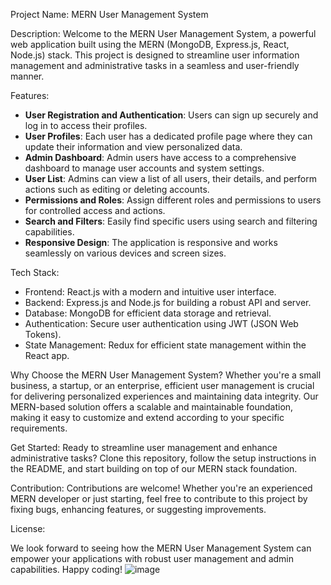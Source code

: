 Project Name: MERN User Management System

Description:
Welcome to the MERN User Management System, a powerful web application built using the MERN (MongoDB, Express.js, React, Node.js) stack. This project is designed to streamline user information management and administrative tasks in a seamless and user-friendly manner.

Features:
- **User Registration and Authentication**: Users can sign up securely and log in to access their profiles.
- **User Profiles**: Each user has a dedicated profile page where they can update their information and view personalized data.
- **Admin Dashboard**: Admin users have access to a comprehensive dashboard to manage user accounts and system settings.
- **User List**: Admins can view a list of all users, their details, and perform actions such as editing or deleting accounts.
- **Permissions and Roles**: Assign different roles and permissions to users for controlled access and actions.
- **Search and Filters**: Easily find specific users using search and filtering capabilities.
- **Responsive Design**: The application is responsive and works seamlessly on various devices and screen sizes.

Tech Stack:
- Frontend: React.js with a modern and intuitive user interface.
- Backend: Express.js and Node.js for building a robust API and server.
- Database: MongoDB for efficient data storage and retrieval.
- Authentication: Secure user authentication using JWT (JSON Web Tokens).
- State Management: Redux for efficient state management within the React app.

Why Choose the MERN User Management System?
Whether you're a small business, a startup, or an enterprise, efficient user management is crucial for delivering personalized experiences and maintaining data integrity. Our MERN-based solution offers a scalable and maintainable foundation, making it easy to customize and extend according to your specific requirements.

Get Started:
Ready to streamline user management and enhance administrative tasks? Clone this repository, follow the setup instructions in the README, and start building on top of our MERN stack foundation.

Contribution:
Contributions are welcome! Whether you're an experienced MERN developer or just starting, feel free to contribute to this project by fixing bugs, enhancing features, or suggesting improvements.

License:

We look forward to seeing how the MERN User Management System can empower your applications with robust user management and admin capabilities. Happy coding!
![image](https://github.com/Ouss77/Login_Admin/assets/83518153/760c2b94-d2f5-45f9-95e1-5c07bd7c5682)

